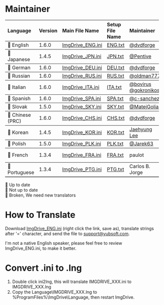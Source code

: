  # Maintainer
<table border="0" cellpadding=5 cols=13 frame=below rules=rows>
    <tr><th align=left>Language</th><th align=left>Version</th><th align=left>Main File Name</th><th align=left>Setup File Name</th><th align=left>Maintainer</th><th align=left>Comments</th></tr> 
    <tr><td>&#x1F34F; English</td><td>1.6.0</td><td><a href="edit/master/ImgDrive_ENG.ini">ImgDrive_ENG.ini</a></td><td><a href="edit/master/setup_lang/ENG.txt">ENG.txt</a></td><td><a href="https://github.com/dvdforge">@dvdforge</a></td><td></td></tr>
    <tr><td>&#x1F34A; Japanese</td><td>1.4.5</td><td><a href="edit/master/ImgDrive_JPN.ini">ImgDrive_JPN.ini</a><td><a href="edit/master/setup_lang/JPN.txt">JPN.txt</a></td></td><td><a href="https://github.com/Pentive">@Pentive</a></td><td></td></tr>
    <tr><td>&#x1F34F; German</td><td>1.6.0</td><td><a href="edit/master/ImgDrive_DEU.ini">ImgDrive_DEU.ini</a></td><td><a href="edit/master/setup_lang/DEU.txt">DEU.txt</a></td><td><a href="https://github.com/dvdforge">@dvdforge</a></td><td></td></tr>
    <tr><td>&#x1F34F; Russian</td><td>1.6.0</td><td><a href="edit/master/ImgDrive_RUS.ini">ImgDrive_RUS.ini</a></td><td><a href="edit/master/setup_lang/RUS.txt">RUS.txt</a></td><td><a href="https://github.com/oldman777">@oldman777</a></td><td></td></tr>
    <tr><td>&#x1F34F; Italian</td><td>1.6.0</td><td><a href="edit/master/ImgDrive_ITA.ini">ImgDrive_ITA.ini</a></td><td><a href="edit/master/setup_lang/ITA.txt">ITA.txt</a></td><td><a href="https://github.com/bovirus">@bovirus</a> <a href="https://github.com/gokronikos">@gokronikos</a></td><td></td></tr>
    <tr><td>&#x1F34F; Spanish</td><td>1.6.0</td><td><a href="edit/master/ImgDrive_SPA.ini">ImgDrive_SPA.ini</a></td><td><a href="edit/master/setup_lang/SPA.txt">SPA.txt</a></td><td><a href="https://github.com/c-sanchez">@c-sanchez</a></td><td></td></tr>
    <tr><td>&#x1F34F; Slovak</td><td>1.5.0</td><td><a href="edit/master/ImgDrive_SKY.ini">ImgDrive_SKY.ini</a></td><td><a href="edit/master/setup_lang/SKY.txt">SKY.txt</a></td><td><a href="https://github.com/MatejGolian">@MatejGolian</a></td><td></td></tr>
    <tr><td>&#x1F34F; Chinese (PRC)</td><td>1.6.0</td><td><a href="edit/master/ImgDrive_CHS.ini">ImgDrive_CHS.ini</a></td><td><a href="edit/master/setup_lang/CHS.txt">CHS.txt</a></td><td><a href="https://github.com/dvdforge">@dvdforge</a></td><td></td></tr>
    <tr><td>&#x1F34A; Korean</td><td>1.4.5</td><td><a href="edit/master/ImgDrive_KOR.ini">ImgDrive_KOR.ini</a></td><td><a href="edit/master/setup_lang/KOR.txt">KOR.txt</a></td><td><a href="http://www.kolanp.com">Jaehyung Lee</a></td><td></td></tr>
    <tr><td>&#x1F34F; Polish</td><td>1.5.0</td><td><a href="edit/master/ImgDrive_PLK.ini">ImgDrive_PLK.ini</a></td><td><a href="edit/master/setup_lang/PLK.txt">PLK.txt</a></td><td><a href="https://github.com/Jarek63">@Jarek63</a></td><td></td></tr>
    <tr><td>&#x1F34E; French</td><td>1.3.4</td><td><a href="edit/master/ImgDrive_FRA.ini">ImgDrive_FRA.ini</a></td><td><a href="edit/master/setup_lang/FRA.txt">FRA.txt</a></td><td>paulot</td><td>We need a translator</td></tr>
    <tr><td>&#x1F34E; Portuguese</td><td>1.3.4</td><td><a href="edit/master/ImgDrive_PTG.ini">ImgDrive_PTG.ini</a></td><td><a href="edit/master/setup_lang/PTG.txt">PTG.txt</a></td><td>Carlos B. Jorge</td><td>We need a translator</td></tr>
    <!--tr><td>&#x1F34E; Swedish</td><td>1.2.0</td><td><a href="edit/master/ImgDrive_SVE.ini">ImgDrive_SVE.ini</a></td><td><a href="edit/master/setup_lang/SVE.txt">SVE.txt</a></td><td></td><td>We need a translator</td></tr-->
</table>

&#x1F34F; Up to date<br>
&#x1F34A; Not up to date<br>
&#x1F34E; Broken, We need new translators

# How to Translate
Download [ImgDrive_ENG.ini](https://raw.githubusercontent.com/dvdforge/imgdrive_translations/master/ImgDrive_ENG.ini) (right click the link, save as), translate strings after '=' character, and send the file to support@yubsoft.com.

I'm not a native English speaker, please feel free to review ImgDrive_ENG.ini, to make it better.

# Convert .ini to .lng
1. Double click ini2lng, this will translate IMGDRIVE_XXX.ini to IMGDRIVE_XXX.lng
2. Copy the Language\IMGDRIVE_XXX.lng to %ProgramFiles%\ImgDrive\Language\, then restart ImgDrive.

